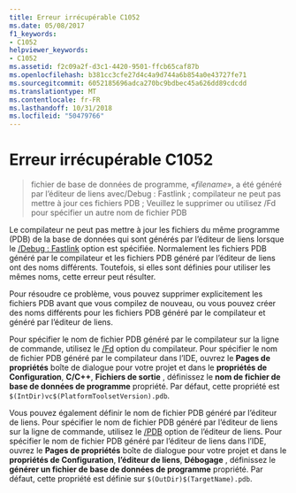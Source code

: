```yaml
---
title: Erreur irrécupérable C1052
ms.date: 05/08/2017
f1_keywords:
- C1052
helpviewer_keywords:
- C1052
ms.assetid: f2c09a2f-d3c1-4420-9501-ffcb65caf87b
ms.openlocfilehash: b381cc3cfe27d4c4a9d744a6b854a0e43727fe71
ms.sourcegitcommit: 6052185696adca270bc9bdbec45a626dd89cdcdd
ms.translationtype: MT
ms.contentlocale: fr-FR
ms.lasthandoff: 10/31/2018
ms.locfileid: "50479766"
---
```

# <a name="fatal-error-c1052"></a>Erreur irrécupérable C1052

> fichier de base de données de programme, «*filename*», a été généré par l’éditeur de liens avec/Debug : Fastlink ; compilateur ne peut pas mettre à jour ces fichiers PDB ; Veuillez le supprimer ou utilisez /Fd pour spécifier un autre nom de fichier PDB

Le compilateur ne peut pas mettre à jour les fichiers du même programme (PDB) de la base de données qui sont générés par l’éditeur de liens lorsque le [/Debug : Fastlink](../../build/reference/debug-generate-debug-info.md) option est spécifiée. Normalement les fichiers PDB généré par le compilateur et les fichiers PDB généré par l’éditeur de liens ont des noms différents. Toutefois, si elles sont définies pour utiliser les mêmes noms, cette erreur peut résulter.

Pour résoudre ce problème, vous pouvez supprimer explicitement les fichiers PDB avant que vous compilez de nouveau, ou vous pouvez créer des noms différents pour les fichiers PDB généré par le compilateur et généré par l’éditeur de liens.

Pour spécifier le nom de fichier PDB généré par le compilateur sur la ligne de commande, utilisez le [/Fd](../../build/reference/fd-program-database-file-name.md) option du compilateur. Pour spécifier le nom de fichier PDB généré par le compilateur dans l’IDE, ouvrez le **Pages de propriétés** boîte de dialogue pour votre projet et dans le **propriétés de Configuration**, **C/C++**,  **Fichiers de sortie** , définissez le **nom de fichier de base de données de programme** propriété. Par défaut, cette propriété est `$(IntDir)vc$(PlatformToolsetVersion).pdb`.

Vous pouvez également définir le nom de fichier PDB généré par l’éditeur de liens. Pour spécifier le nom de fichier PDB généré par l’éditeur de liens sur la ligne de commande, utilisez le [/PDB](../../build/reference/pdb-use-program-database.md) option de l’éditeur de liens. Pour spécifier le nom de fichier PDB généré par l’éditeur de liens dans l’IDE, ouvrez le **Pages de propriétés** boîte de dialogue pour votre projet et dans le **propriétés de Configuration**, **l’éditeur de liens**,  **Débogage** , définissez le **générer un fichier de base de données de programme** propriété. Par défaut, cette propriété est définie sur `$(OutDir)$(TargetName).pdb`.
